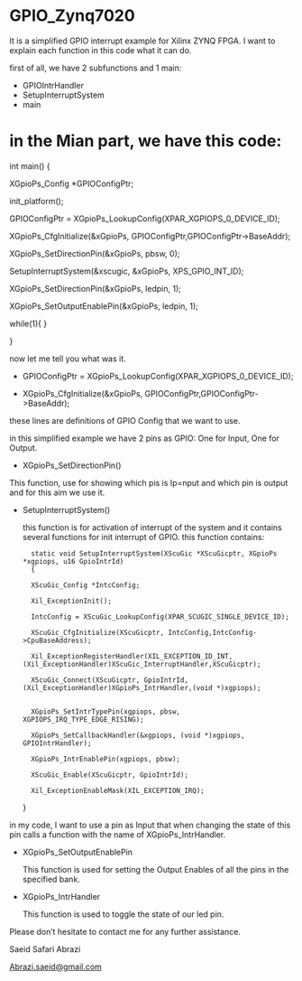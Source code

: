 # GPIO_Zynq7020

It is a simplified GPIO interrupt example for Xilinx ZYNQ FPGA.
I want to explain each function in this code what it can do.

first of all, we have 2 subfunctions and 1 main:
* GPIOIntrHandler
* SetupInterruptSystem
* main

#  in the Mian part, we have this code:

int main()
{

  XGpioPs_Config *GPIOConfigPtr;
  
  init_platform();
  
  GPIOConfigPtr = XGpioPs_LookupConfig(XPAR_XGPIOPS_0_DEVICE_ID);
  
  XGpioPs_CfgInitialize(&xGpioPs, GPIOConfigPtr,GPIOConfigPtr->BaseAddr);
  
  XGpioPs_SetDirectionPin(&xGpioPs, pbsw, 0);
  
  SetupInterruptSystem(&xscugic, &xGpioPs, XPS_GPIO_INT_ID);
  
  XGpioPs_SetDirectionPin(&xGpioPs, ledpin, 1);
  
  XGpioPs_SetOutputEnablePin(&xGpioPs, ledpin, 1);
  
  while(1){
  }

}

now let me tell you what was it.

* GPIOConfigPtr = XGpioPs_LookupConfig(XPAR_XGPIOPS_0_DEVICE_ID);
  
* XGpioPs_CfgInitialize(&xGpioPs, GPIOConfigPtr,GPIOConfigPtr->BaseAddr);
  
these lines are definitions of GPIO Config that we want to use.

in this simplified example we have 2 pins as GPIO: One for Input, One for Output.

* XGpioPs_SetDirectionPin()
  
This function, use for showing which pis is Ip=nput and which pin is output and for this aim we use it.

* SetupInterruptSystem()

  this function is for activation of interrupt of the system and it contains several functions for init interrupt of GPIO. this function contains:

	  	static void SetupInterruptSystem(XScuGic *XScuGicptr, XGpioPs *xgpiops, u16 GpioIntrId)
	  	{  
		
		XScuGic_Config *IntcConfig;
  
		Xil_ExceptionInit();
  
		IntcConfig = XScuGic_LookupConfig(XPAR_SCUGIC_SINGLE_DEVICE_ID);
  
		XScuGic_CfgInitialize(XScuGicptr, IntcConfig,IntcConfig->CpuBaseAddress);

		Xil_ExceptionRegisterHandler(XIL_EXCEPTION_ID_INT,(Xil_ExceptionHandler)XScuGic_InterruptHandler,XScuGicptr);

		XScuGic_Connect(XScuGicptr, GpioIntrId,(Xil_ExceptionHandler)XGpioPs_IntrHandler,(void *)xgpiops);


		XGpioPs_SetIntrTypePin(xgpiops, pbsw, XGPIOPS_IRQ_TYPE_EDGE_RISING);
  
		XGpioPs_SetCallbackHandler(&xgpiops, (void *)xgpiops, GPIOIntrHandler);
  
		XGpioPs_IntrEnablePin(xgpiops, pbsw);

		XScuGic_Enable(XScuGicptr, GpioIntrId);
  
		Xil_ExceptionEnableMask(XIL_EXCEPTION_IRQ);

	}

in my code, I want to use a pin as Input that when changing the state of this pin calls a function with the name of XGpioPs_IntrHandler.

* XGpioPs_SetOutputEnablePin
  
  This function is used for setting the Output Enables of all the pins in the specified bank.

* XGpioPs_IntrHandler
  
  This function is used to toggle the state of our led pin.

Please don’t hesitate to contact me for any further assistance.

Saeid Safari Abrazi

Abrazi.saeid@gmail.com
